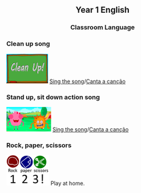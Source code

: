 <h2> 
<p align="center">
Year 1 English
</p>
</h2>

<h3> 
<p align="center">
Classroom Language
</p>
</h3>



### Clean up song

[![clean](/images/clean.png)](https://www.youtube.com/watch?v=RmNCryV6G_M) [Sing the song](https://www.youtube.com/watch?v=RmNCryV6G_M)/[Canta a canção](https://www.youtube.com/watch?v=RmNCryV6G_M)

### Stand up, sit down action song

[![stand](/images/stand.png)](https://www.youtube.com/watch?v=WsiRSWthV1k) [Sing the song](https://www.youtube.com/watch?v=WsiRSWthV1k)/[Canta a canção](https://www.youtube.com/watch?v=WsiRSWthV1k)

### Rock, paper, scissors

![rps](/images/rps.png) Play at home.
